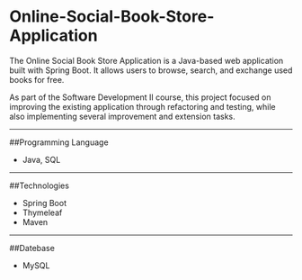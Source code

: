 # Online-Social-Book-Store-Application

The Online Social Book Store Application is a Java-based web application built with Spring Boot. It allows users to browse, search, and exchange used books for free.

As part of the Software Development II course, this project focused on improving the existing application through refactoring and testing, while also implementing several improvement and extension tasks.

---
##Programming Language
- Java, SQL
---
##Technologies
- Spring Boot
- Thymeleaf
- Maven
---
##Datebase
- MySQL
